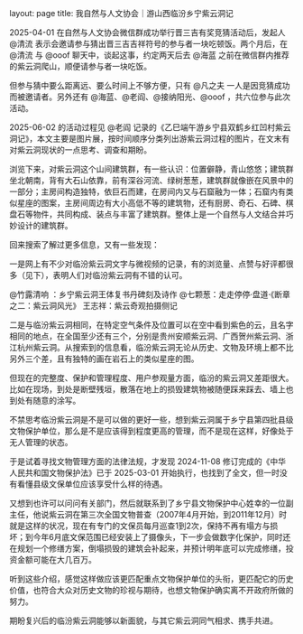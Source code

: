 layout: page
title: 我自然与人文协会｜游山西临汾乡宁紫云洞记

2025-04-01 在自然与人文协会微信群成功举行晋三吉有奖竞猜活动后，发起人 @清流 表示会邀请参与猜出晋三吉吉祥符号的参与者一块吃顿饭。两个月后，在 @清流 与 @ooof 聊天中，谈起这事，约定两天后去 @海蓝 之前在微信群内推荐的紫云洞爬山，顺便请参与者一块吃饭。

但参与猜中要么距离远、要么时间上不够方便，只有 @凡之夫 一人是因竞猜成功而被邀请者。另外还有 @海蓝、@老阎、@接纳阳光、@ooof ，共六位参与此次活动。

2025-06-02 的活动过程见 @老阎 记录的《乙巳端午游乡宁县双鹤乡红凹村紫云洞记》，本文主要是图片展，按时间顺序分类列出游紫云洞过程的图片，在文末有对紫云洞现状的一点思考、调查和期盼。

浏览下来，对紫云洞这个山间建筑群，有一些认识：位置僻静，青山悠悠；建筑群坐北朝南，背有大石山依靠，前有深谷河流、绿树葱葱，建筑群就像嵌在风景中的一部分；主房间构造独特，依巨石而建，在房间内又与石窟融为一体；石窟内有类似星座的图案，主房间周边有大小高低不等的建筑物，还有厨房、奇石、石碑、棋盘石等物件，共同构成、装点与丰富了建筑群。整体上是一个自然与人文结合并巧妙设计的建筑群。

回来搜索了解过更多信息，又有一些发现：

一是网上有不少对临汾紫云洞文字与微视频的记录，有的浏览量、点赞与好评都很多（见下），表明人们对临汾紫云洞有不错的认可。

@竹露清响 ：乡宁紫云洞王体复书丹碑刻及诗作
@七颗葱：走走停停·盘道·《断章之二：紫云洞风光》
王志祥：紫云奇观拍摄侧记

二是与临汾紫云洞相同，在特定空气条件及位置可以在空中看到紫色的云，且名字相同的地点，在全国至少还有三个，分别是贵州安顺紫云洞、广西贺州紫云洞、浙江杭州紫云洞。从搜索到的信息看，临汾紫云洞无论从历史、文物及环境上都不比另外三个差，且有独特的画在岩石上的类似星座的图。 

但现在的完整度、保护和管理程度、用户参观量方面，临汾的紫云洞又差距很大。比如在现场，到处是断壁残垣，散落在地上的损毁建筑物被随便踩来踩去、墙上也到处有随意的涂写。

不禁思考临汾紫云洞是不是可以做的更好一些，想到紫云洞属于乡宁县第四批县级文物保护单位，那么是不是应该得到程度更高的管理，而不是现在这样，好像处于无人管理的状态。

于是试着寻找文物管理方面的法律法规，才发现 2024-11-08 修订完成的《中华人民共和国文物保护法》已于 2025-03-01 开始执行，也找到了全文，但一时没有看懂县级文保单位应该享受什么样的待遇。

又想到也许可以问问有关部门，然后就联系到了乡宁县文物保护中心姓幸的一位副主任，他说紫云洞在第三次全国文物普查（2007年4月开始，到2011年12月）时就是这样的状况，现在有专门的文保员每月巡查1到2次，保持不再有塌方与损坏；到今年6月底文保范围已经安装上了摄像头，下一步会做数字化保护，同时还在规划一个修缮方案，倒塌损毁的建筑会补起来，并预计明年底可以完成修缮，投资金额可能在大几百万。

听到这些介绍，感觉这样做应该更匹配重点文物保护单位的头衔，更匹配它的历史价值，也符合大众对历史文物的珍视与期待，也想文物保护确实离不开政府所做的努力。

期盼复兴后的临汾紫云洞能够以新面貌，与其它紫云洞同气相求、携手共进。
